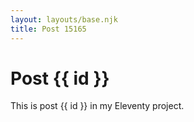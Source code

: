 ```yaml
---
layout: layouts/base.njk
title: Post 15165
---
```


# Post {{ id }}

This is post {{ id }} in my Eleventy project.
